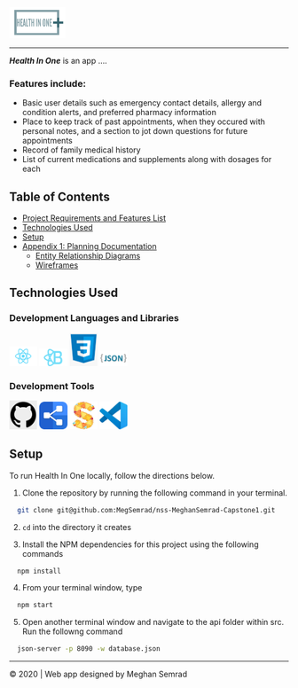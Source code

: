 <img src="./src/images/logo2.png" width="20%"> </img>

---

***Health In One*** is an app ....

### Features include:
* Basic user details such as emergency contact details, allergy and condition alerts, and preferred pharmacy information
* Place to keep track of past appointments, when they occured with personal notes, and a section to jot down questions for future appointments
* Record of family medical history
* List of current medications and supplements along with dosages for each





## Table of Contents
  * [Project Requirements and Features List](#project-requirements-and-features-list)
  * [Technologies Used](#technologies-used)
  * [Setup](#setup)
  * [Appendix 1: Planning Documentation](#appendix-1-planning-documentation)
    * [Entity Relationship Diagrams](#entity-relationship-diagram)
    * [Wireframes](#wireframes)





## Technologies Used
  ### Development Languages and Libraries
  <img src="./src/images/react.png" width="10%"></img> <img src="./src/images/reactBootstrap.png" width="10%"></img> <img src="./src/images/css.png" width="10%"> </img> <img src="./src/images/json.png" width="10%"></img>

  ### Development Tools
  <img src="./src/images/github.png" width="10%"></img> <img src="./src/images/dbdiagram.png" width="10%"></img> <img src="./src/images/sketchboard.jpeg" width="10%"></img> <img src="./src/images/vscode.jpeg" width="10%"></img>





## Setup
  To run Health In One locally, follow the directions below. 

  1. Clone the repository by running the following command in your terminal.
  ```sh
    git clone git@github.com:MegSemrad/nss-MeghanSemrad-Capstone1.git
  ```
  2. `cd` into the directory it creates

  3. Install the NPM dependencies for this project using the following commands
  ```sh
    npm install
  ```

  4. From your terminal window, type
  ```sh
    npm start
  ```

  5. Open another terminal window and navigate to the api folder within src. Run the followng command
  ```sh
    json-server -p 8090 -w database.json
  ```
 _____________________________________
&copy; 2020   | Web app designed by Meghan Semrad
